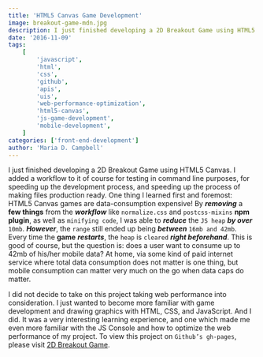 ```yaml
---
title: 'HTML5 Canvas Game Development'
image: breakout-game-mdn.jpg
description: I just finished developing a 2D Breakout Game using HTML5 Canvas.
date: '2016-11-09'
tags:
    [
        'javascript',
        'html',
        'css',
        'github',
        'apis',
        'uis',
        'web-performance-optimization',
        'html5-canvas',
        'js-game-development',
        'mobile-development',
    ]
categories: ['front-end-development']
author: 'Maria D. Campbell'
---
```


I just finished developing a 2D Breakout Game using HTML5 Canvas. I added a
workflow to it of course for testing in command line purposes, for speeding up
the development process, and speeding up the process of making files production
ready. One thing I learned first and foremost: HTML5 Canvas games are
data-consumption expensive! By **_removing_** a **few things** from the
**_workflow_** like `normalize.css` and `postcss-mixins` **npm plugin**, as well
as `minifying code`, I was able to **_reduce_** the `JS heap` **_by over_**
`10mb`. **_However_**, the `range` still ended up being **_between_**
`16mb and 42mb`. Every time the **game** **_restarts_**, the `heap` is `cleared`
**_right beforehand_**. This is good of course, but the question is: does a user
want to consume up to 42mb of his/her mobile data? At home, via some kind of
paid internet service where total data consumption does not matter is one thing,
but mobile consumption can matter very much on the go when data caps do matter.

I did not decide to take on this project taking web performance into
consideration. I just wanted to become more familiar with game development and
drawing graphics with HTML, CSS, and JavaScript. And I did. It was a very
interesting learning experience, and one which made me even more familiar with
the JS Console and how to optimize the web performance of my project. To view
this project on `Github’s gh-pages`, please visit
[2D Breakout Game](https://interglobalmedia.github.io/2d-breakout-game-mdn/).
